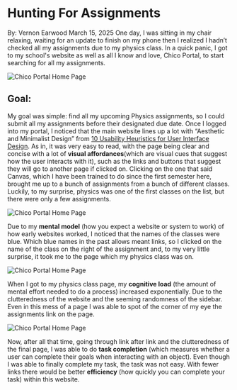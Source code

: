 # Hunting For Assignments

By: Vernon Earwood March 15, 2025
One day, I was sitting in my chair relaxing, waiting for an update to finish on my phone then I realized I hadn’t checked all my assignments due to my physics class. In a quick panic, I got to my school's website as well as all I know and love, Chico Portal, to start searching for all my assignments.
 
 ![Chico Portal Home Page](image.jpg)


## Goal: 
My goal was simple: find all my upcoming Physics assignments, so I could submit all my assignments before their designated due date. 
Once I logged into my portal, I noticed that the main website lines up a lot with “Aesthetic and Minimalist Design” from [10 Usability Heuristics for User Interface Design](https://www.nngroup.com/articles/ten-usability-heuristics/). As in, it was very easy to read, with the page being clear and concise with a lot of **visual affordances**(which are visual cues that suggest how the user interacts with it), such as the links and buttons that suggest they will go to another page if clicked on. 
Clicking on the one that said Canvas, which I have been trained to do since the first semester here, brought me up to a bunch of assignments from a bunch of different classes. 
Luckily, to my surprise, physics was one of the first classes on the list, but there were only a few assignments.

![Chico Portal Home Page](image.jpg)

Due to my **mental model** (how you expect a website or system to work) of how early websites worked, I noticed that the names of the classes were blue. Which blue names in the past allows meant links, so I clicked on the name of the class on the right of the assignment and, to my very little surprise, it took me to the page which my physics class was on.  

![Chico Portal Home Page](image.jpg)

When I got to my physics class page, my **cognitive load** (the amount of mental effort needed to do a process) increased exponentially. Due to the clutteredness of the website and the seeming randomness of the sidebar. Even in this mess of a page I was able to spot of the corner of my eye the assignments link on the page. 

![Chico Portal Home Page](image.jpg)

Now, after all that time, going through link after link and the clutteredness of the final page, I was able to do **task completion** (which measures whether a user can complete their goals when interacting with an object). Even though I was able to finally complete my task, the task was not easy. With fewer links there would be better **efficiency** (how quickly you can complete your task) within this website.
